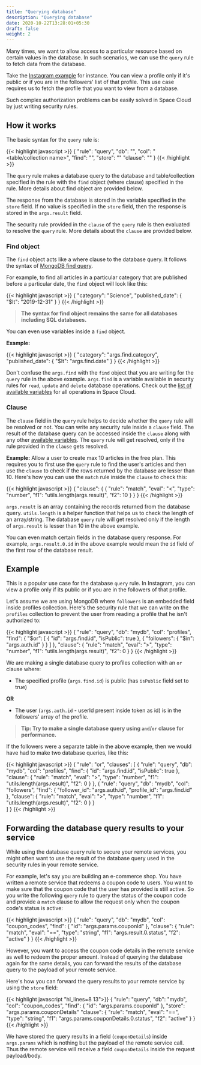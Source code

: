 ```yaml
---
title: "Querying database"
description: "Querying database"
date: 2020-10-22T13:28:01+05:30
draft: false
weight: 2
---
```


Many times, we want to allow access to a particular resource based on certain values in the database. In such scenarios, we can use the `query` rule to fetch data from the database.

Take the [Instagram example](#example) for instance. You can view a profile only if it's public or if you are in the followers' list of that profile. This use case requires us to fetch the profile that you want to view from a database. 

Such complex authorization problems can be easily solved in Space Cloud by just writing security rules.

## How it works

The basic syntax for the `query` rule is:

{{< highlight javascript >}}
{
  "rule": "query",
  "db": "<alias name of the database to be queried>",
  "col": "<table/collection name>",
  "find": "<find object>",
  "store": "<variable to store the response>"
  "clause": "<clause>" 
}
{{< /highlight >}}

The `query` rule makes a database query to the database and table/collection specified in the rule with the `find` object (where clause) specified in the rule. More details about find object are provided below.

The response from the database is stored in the variable specified in the `store` field. If no value is specified in the `store` field, then the response is stored in the `args.result` field. 

The security rule provided in the `clause` of the `query` rule is then evaluated to resolve the `query` rule. More details about the `clause` are provided below.

### Find object

The `find` object acts like a where clause to the database query. It follows the syntax of [MongoDB find query](https://docs.mongodb.com/manual/reference/operator/query/).

For example, to find all articles in a particular category that are published before a particular date, the `find` object will look like this:  

{{< highlight javascript >}}
{
  "category": "Science",
  "published_date": { "$lt": "2019-12-31" }
}
{{< /highlight >}}

> **The syntax for find object remains the same for all databases including SQL databases.**

You can even use variables inside a `find` object.

**Example:**

{{< highlight javascript >}}
{
  "category": "args.find.category",
  "published_date": { "$lt": "args.find.date" }
}
{{< /highlight >}}

Don't confuse the `args.find` with the `find` object that you are writing for the `query` rule in the above example. `args.find` is a variable available in security rules for `read`, `update` and `delete` database operations. Check out the [list of available variables](/security/security-rules/available-variables) for all operations in Space Cloud. 

### Clause

The `clause` field in the `query` rule helps to decide whether the `query` rule will be resolved or not. You can write any security rule inside a `clause` field. The result of the database query can be accessed inside the `clause` along with any other [available variables](/security/security-rules/available-variables). The `query` rule will get resolved, only if the rule provided in the `clause` gets resolved.

**Example:** Allow a user to create max 10 articles in the free plan. This requires you to first use the `query` rule to find the user's articles and then use the `clause` to check if the rows returned by the database are lesser than 10. Here's how you can use the `match` rule inside the `clause` to check this:

{{< highlight javascript >}}
{
  "clause": {
    {
      "rule": "match",
      "eval": "<",
      "type": "number",
      "f1": "utils.length(args.result)",
      "f2": 10 
    }
  }
}
{{< /highlight >}}

`args.result` is an array containing the records returned from the database query. `utils.length` is a helper function that helps us to check the length of an array/string. The database `query` rule will get resolved only if the length of `args.result` is lesser than 10 in the above example.

You can even match certain fields in the database query response. For example, `args.result.0.id` in the above example would mean the `id` field of the first row of the database result.

## Example

This is a popular use case for the database `query` rule. In Instagram, you can view a profile only if its public or if you are in the followers of that profile.

Let's assume we are using MongoDB where `followers` is an embedded field inside profiles collection. Here's the security rule that we can write on the `profiles` collection to prevent the user from reading a profile that he isn't authorized to:

{{< highlight javascript >}}
{
  "rule": "query",
  "db": "mydb",
  "col": "profiles",
  "find": {
    "$or": [
      {
        "id": "args.find.id",
        "isPublic": true
      },
      {
        "followers": {
          "$in": "args.auth.id"
        }
      }
    ]
  },
  "clause": {
    "rule": "match",
     "eval": ">",
    "type": "number",
    "f1": "utils.length(args.result)",
    "f2": 0 
  }
}
{{< /highlight >}}

We are making a single database query to profiles collection with an `or` clause where:

- The specified profile (`args.find.id`) is public (has `isPublic` field set to true)

**OR**
- The user (`args.auth.id` - userId present inside token as id) is in the followers' array of the profile.

> **Tip: Try to make a single database query using `and`/`or` clause for performance.** 

If the followers were a separate table in the above example, then we would have had to make two database queries, like this:

{{< highlight javascript >}}
{
  "rule": "or",
  "clauses": [
    {
      "rule": "query",
      "db": "mydb",
      "col": "profiles",
      "find": {
        "id": "args.find.id",
        "isPublic": true
      },
      "clause": {
        "rule": "match",
         "eval": ">",
        "type": "number",
        "f1": "utils.length(args.result)",
        "f2": 0 
      }
    },
    {
      "rule": "query",
      "db": "mydb",
      "col": "followers",
      "find": {
        "follower_id": "args.auth.id",
        "profile_id": "args.find.id"
      },
      "clause": {
        "rule": "match",
         "eval": ">",
        "type": "number",
        "f1": "utils.length(args.result)",
        "f2": 0 
      }
    }    
  ]
}
{{< /highlight >}}

## Forwarding the database query results to your service

While using the database query rule to secure your remote services, you might often want to use the result of the database query used in the security rules in your remote service.

For example, let's say you are building an e-commerce shop. You have written a remote service that redeems a coupon code to users. You want to make sure that the coupon code that the user has provided is still active. So you write the following `query` rule to query the status of the coupon code and provide a `match` clause to allow the request only when the coupon code's status is active:

{{< highlight javascript >}}
{
  "rule": "query",
  "db": "mydb",
  "col": "coupon_codes",
  "find": {
    "id": "args.params.couponId"
  },
  "clause": {
    "rule": "match",
     "eval": "==",
    "type": "string",
    "f1": "args.result.0.status",
    "f2": "active" 
  }
}
{{< /highlight >}}

However, you want to access the coupon code details in the remote service as well to redeem the proper amount. Instead of querying the database again for the same details, you can forward the results of the database query to the payload of your remote service. 

Here's how you can forward the query results to your remote service by using the `store` field:

{{< highlight javascript "hl_lines=8 13">}}
{
  "rule": "query",
  "db": "mydb",
  "col": "coupon_codes",
  "find": {
    "id": "args.params.couponId"
  },
  "store": "args.params.couponDetails"
  "clause": {
    "rule": "match",
     "eval": "==",
    "type": "string",
    "f1": "args.params.couponDetails.0.status",
    "f2": "active" 
  }
}
{{< /highlight >}}

We have stored the query results in a field (`couponDetails`) inside `args.params` which is nothing but the payload of the remote service call. Thus the remote service will receive a field `couponDetails` inside the request payload/body.

